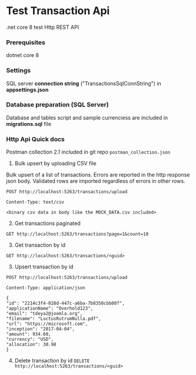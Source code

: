 # Test Transaction Api
.net core 8 test Http REST API

### Prerequisites
dotnet core 8


### Settings
SQL server **connection string** ("TransactionsSqlConnString") in **appsettings.json**


### Database preparation (SQL Server)
Database and tables script and sample currenciess are included in **migrations.sql** file


### Http Api Quick docs
Postman collection 2.1 included in git repo
`postman_collection.json`


1. Bulk upsert by uploading CSV file

Bulk upsert of a list of transactions.
Errors are reported in the http response json body.
Validated rows are imported regardless of errors in other rows.

`POST http://localhost:5263/transactions/upload`

`Content-Type: text/csv`

`<binary csv data in body like the MOCK_DATA.csv included>`


2. Get transactions paginated

`GET http://localhost:5263/transactions?page=1&count=10`


3. Get transaction by id

`GET http://localhost:5263/transactions/<guid>`


3. Upsert transaction by id

`POST http://localhost:5263/transactions/upload`

`Content-Type: application/json`

    
    {
    "id": "2214c3f4-028d-447c-a6ba-7b8358cbb08f",
    "applicationName": "Overhold123",
    "email": "tdeya2@joomla.org",
    "filename": "LuctusRutrumNulla.pdf",
    "url": "https://microsoft.com",
    "inception": "2017-04-04",
    "amount": 934.60,
    "currency": "USD",
    "allocation": 30.98
    }
    


4. Delete transaction by id
`DELETE http://localhost:5263/transactions/<guid>`
